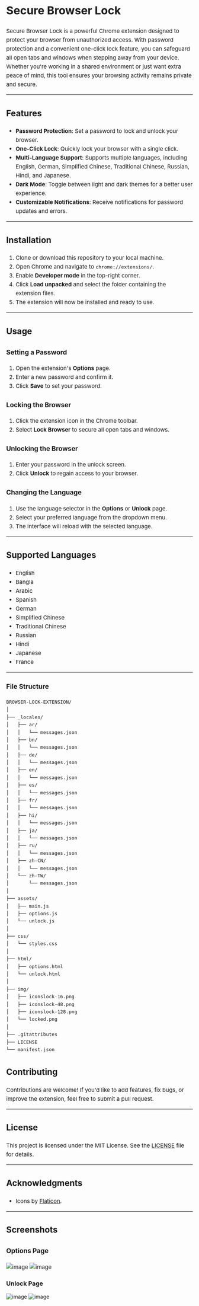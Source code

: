 <div style="font-size: 15px; line-height: 1.6;">
  
# Secure Browser Lock

Secure Browser Lock is a powerful Chrome extension designed to protect your browser from unauthorized access. With password protection and a convenient one-click lock feature, you can safeguard all open tabs and windows when stepping away from your device. Whether you're working in a shared environment or just want extra peace of mind, this tool ensures your browsing activity remains private and secure.

---

## Features

- **Password Protection**: Set a password to lock and unlock your browser.
- **One-Click Lock**: Quickly lock your browser with a single click.
- **Multi-Language Support**: Supports multiple languages, including English, German, Simplified Chinese, Traditional Chinese, Russian, Hindi, and Japanese.
- **Dark Mode**: Toggle between light and dark themes for a better user experience.
- **Customizable Notifications**: Receive notifications for password updates and errors.

---

## Installation

1. Clone or download this repository to your local machine.
2. Open Chrome and navigate to `chrome://extensions/`.
3. Enable **Developer mode** in the top-right corner.
4. Click **Load unpacked** and select the folder containing the extension files.
5. The extension will now be installed and ready to use.

---

## Usage

### Setting a Password
1. Open the extension's **Options** page.
2. Enter a new password and confirm it.
3. Click **Save** to set your password.

### Locking the Browser
1. Click the extension icon in the Chrome toolbar.
2. Select **Lock Browser** to secure all open tabs and windows.

### Unlocking the Browser
1. Enter your password in the unlock screen.
2. Click **Unlock** to regain access to your browser.

### Changing the Language
1. Use the language selector in the **Options** or **Unlock** page.
2. Select your preferred language from the dropdown menu.
3. The interface will reload with the selected language.

---

## Supported Languages

- English
- Bangla
- Arabic
- Spanish 
- German
- Simplified Chinese
- Traditional Chinese
- Russian
- Hindi
- Japanese
- France 

---

### File Structure
```
BROWSER-LOCK-EXTENSION/
│
├── _locales/
│   ├── ar/
│   │   └── messages.json
│   ├── bn/
│   │   └── messages.json
│   ├── de/
│   │   └── messages.json
│   ├── en/
│   │   └── messages.json
│   ├── es/
│   │   └── messages.json
│   ├── fr/
│   │   └── messages.json
│   ├── hi/
│   │   └── messages.json
│   ├── ja/
│   │   └── messages.json
│   ├── ru/
│   │   └── messages.json
│   ├── zh-CN/
│   │   └── messages.json
│   └── zh-TW/
│       └── messages.json
│
├── assets/
│   ├── main.js
│   ├── options.js
│   └── unlock.js
│
├── css/
│   └── styles.css
│
├── html/
│   ├── options.html
│   └── unlock.html
│
├── img/
│   ├── iconslock-16.png
│   ├── iconslock-48.png
│   ├── iconslock-128.png
│   └── locked.png
│
├── .gitattributes
├── LICENSE
└── manifest.json
```


## Contributing

Contributions are welcome! If you'd like to add features, fix bugs, or improve the extension, feel free to submit a pull request.

---

## License

This project is licensed under the MIT License. See the [LICENSE](LICENSE) file for details.

---

## Acknowledgments

- Icons by [Flaticon](https://www.flaticon.com/free-icons/locked).

---

## Screenshots

### Options Page
![image](https://github.com/user-attachments/assets/dd12f4f5-ae43-451b-ab92-9b8b509a965a)
![image](https://github.com/user-attachments/assets/dcc04f4e-f640-41e5-a3a1-fe23f40ad0c1)

</div>

### Unlock Page
![image](https://github.com/user-attachments/assets/f802db56-b361-40a4-8648-be35130027a4)
![image](https://github.com/user-attachments/assets/ef2eea44-234a-4183-85e3-e5b916da8280)
